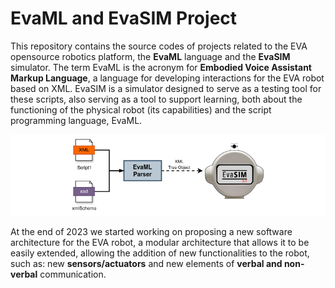 # **EvaML** and **EvaSIM** Project

This repository contains the source codes of projects related to the EVA opensource robotics platform, the **EvaML** language and the **EvaSIM** simulator. The term EvaML is the acronym for **Embodied Voice Assistant Markup Language**, a language for developing interactions for the EVA robot based on XML. EvaSIM is a simulator designed to serve as a testing tool for these scripts, also serving as a tool to support learning, both about the functioning of the physical robot (its capabilities) and the script programming language, EvaML.

![alt text](eva-parser-evasim20.png)

At the end of 2023 we started working on proposing a new software architecture for the EVA robot, a modular architecture that allows it to be easily extended, allowing the addition of new functionalities to the robot, such as: new **sensors/actuators** and new elements of **verbal and non-verbal** communication.

